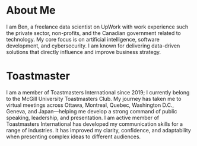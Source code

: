 # About Me

I am Ben, a freelance data scientist on UpWork with work experience such the private sector, non-profits, and the Canadian government related to technology. My core focus is on artificial intelligence, software development, and cybersecurity. I am known for delivering data-driven solutions that directly influence and improve business strategy.

# Toastmaster

I am a member of Toastmasters International since 2019; I currently belong to the McGill University Toastmasters Club. My journey has taken me to virtual meetings across Ottawa, Montreal, Quebec, Washington D.C., Geneva, and Japan—helping me develop a strong command of public speaking, leadership, and presentation. I am active member of Toastmasters International has developed my communication skills for a range of industries. It has improved my clarity, confidence, and adaptability when presenting complex ideas to different audiences.





